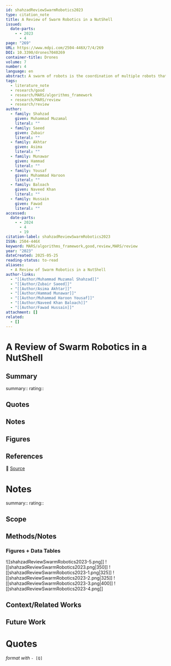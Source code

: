 ```yaml
---
id: shahzadReviewSwarmRobotics2023
type: citation_note
title: A Review of Swarm Robotics in a NutShell
issued:
  date-parts:
    - - 2023
      - 4
page: "269"
URL: https://www.mdpi.com/2504-446X/7/4/269
DOI: 10.3390/drones7040269
container-title: Drones
volume: 7
number: 4
language: en
abstract: A swarm of robots is the coordination of multiple robots that can perform a collective task and solve a problem more efﬁciently than a single robot. Over the last decade, this area of research has received signiﬁcant interest from scientists due to its large ﬁeld of applications in military or civil, including area exploration, target search and rescue, security and surveillance, agriculture, air defense, area coverage and real-time monitoring, providing wireless services, and delivery of goods. This research domain of collective behaviour draws inspiration from self-organizing systems in nature, such as honey bees, ﬁsh schools, social insects, bird ﬂocks, and other social animals. By replicating the same set of interaction rules observed in these natural swarm systems, robot swarms can be created. The deployment of robot swarm or group of intelligent robots in a real-world scenario that can collectively perform a task or solve a problem is still a substantial research challenge. Swarm robots are differentiated from multi-agent robots by speciﬁc qualifying criteria, including the presence of at least three agents and the sharing of relative information such as altitude, position, and velocity among all agents. Each agent should be intelligent and follow the same set of interaction rules over the whole network. Also, the system’s stability should not be affected by leaving or disconnecting an agent from a swarm. This survey illustrates swarm systems’ basics and draws some projections from its history to its future. It discusses the important features of swarm robots, simulators, real-world applications, and future ideas.
tags:
  - literature_note
  - research/good
  - research/MARS/algorithms_framework
  - research/MARS/review
  - research/review
author:
  - family: Shahzad
    given: Muhammad Muzamal
    literal: ""
  - family: Saeed
    given: Zubair
    literal: ""
  - family: Akhtar
    given: Asima
    literal: ""
  - family: Munawar
    given: Hammad
    literal: ""
  - family: Yousaf
    given: Muhammad Haroon
    literal: ""
  - family: Baloach
    given: Naveed Khan
    literal: ""
  - family: Hussain
    given: Fawad
    literal: ""
accessed:
  date-parts:
    - - 2024
      - 4
      - 19
citation-label: shahzadReviewSwarmRobotics2023
ISSN: 2504-446X
keyword: MARS/algorithms_framework,good,review,MARS/review
year: "2023"
dateCreated: 2025-05-25
reading-status: to-read
aliases:
  - A Review of Swarm Robotics in a NutShell
author-links:
  - "[[Author/Muhammad Muzamal Shahzad]]"
  - "[[Author/Zubair Saeed]]"
  - "[[Author/Asima Akhtar]]"
  - "[[Author/Hammad Munawar]]"
  - "[[Author/Muhammad Haroon Yousaf]]"
  - "[[Author/Naveed Khan Baloach]]"
  - "[[Author/Fawad Hussain]]"
attachment: []
related:
  - []
---
```


# A Review of Swarm Robotics in a NutShell

## Summary
summary::
rating::

## Quotes

## Notes

## Figures

## References

🔗 [Source](https://www.mdpi.com/2504-446X/7/4/269)

# Notes 
summary::
rating:: 

## Scope
## Methods/Notes
### Figures + Data Tables
![[shahzadReviewSwarmRobotics2023-5.png]]
![[shahzadReviewSwarmRobotics2023.png|350]]
![[shahzadReviewSwarmRobotics2023-1.png|325]]
![[shahzadReviewSwarmRobotics2023-2.png|325]]
![[shahzadReviewSwarmRobotics2023-3.png|400]]
![[shahzadReviewSwarmRobotics2023-4.png]]

## Context/Related Works
## Future Work


# Quotes
 *format with* `- [Q]`
